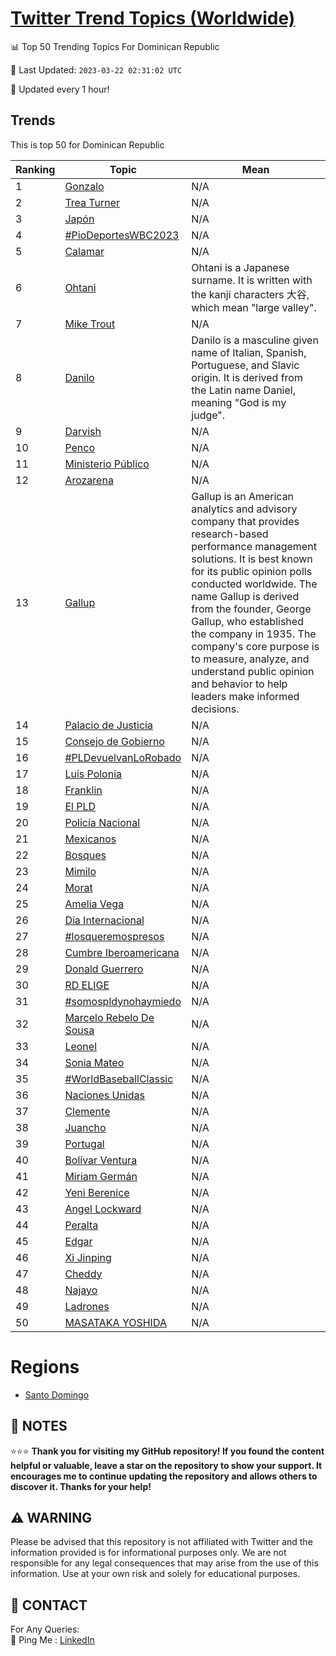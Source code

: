 [Twitter Trend Topics (Worldwide)](https://github.com/ErcinDedeoglu/Twitter-Trend-Topics)
==========


📊 Top 50 Trending Topics For Dominican Republic

📆 Last Updated: `2023-03-22 02:31:02 UTC`

🔧 Updated every 1 hour!


## Trends

This is top 50 for Dominican Republic

| Ranking | Topic | Mean |
| ------- | ------------ | ------------ |
| 1 | [Gonzalo](http://twitter.com/search?q=Gonzalo) | N/A |
| 2 | [Trea Turner](http://twitter.com/search?q=Trea+Turner) | N/A |
| 3 | [Japón](http://twitter.com/search?q=Jap%c3%b3n) | N/A |
| 4 | [#PioDeportesWBC2023](http://twitter.com/search?q=%23PioDeportesWBC2023) | N/A |
| 5 | [Calamar](http://twitter.com/search?q=Calamar) | N/A |
| 6 | [Ohtani](http://twitter.com/search?q=Ohtani) | Ohtani is a Japanese surname. It is written with the kanji characters 大谷, which mean "large valley". |
| 7 | [Mike Trout](http://twitter.com/search?q=Mike+Trout) | N/A |
| 8 | [Danilo](http://twitter.com/search?q=Danilo) | Danilo is a masculine given name of Italian, Spanish, Portuguese, and Slavic origin. It is derived from the Latin name Daniel, meaning "God is my judge". |
| 9 | [Darvish](http://twitter.com/search?q=Darvish) | N/A |
| 10 | [Penco](http://twitter.com/search?q=Penco) | N/A |
| 11 | [Ministerio Público](http://twitter.com/search?q=Ministerio+P%c3%bablico) | N/A |
| 12 | [Arozarena](http://twitter.com/search?q=Arozarena) | N/A |
| 13 | [Gallup](http://twitter.com/search?q=Gallup) | Gallup is an American analytics and advisory company that provides research-based performance management solutions. It is best known for its public opinion polls conducted worldwide. The name Gallup is derived from the founder, George Gallup, who established the company in 1935. The company's core purpose is to measure, analyze, and understand public opinion and behavior to help leaders make informed decisions. |
| 14 | [Palacio de Justicia](http://twitter.com/search?q=Palacio+de+Justicia) | N/A |
| 15 | [Consejo de Gobierno](http://twitter.com/search?q=Consejo+de+Gobierno) | N/A |
| 16 | [#PLDevuelvanLoRobado](http://twitter.com/search?q=%23PLDevuelvanLoRobado) | N/A |
| 17 | [Luis Polonia](http://twitter.com/search?q=Luis+Polonia) | N/A |
| 18 | [Franklin](http://twitter.com/search?q=Franklin) | N/A |
| 19 | [El PLD](http://twitter.com/search?q=El+PLD) | N/A |
| 20 | [Policía Nacional](http://twitter.com/search?q=Polic%c3%ada+Nacional) | N/A |
| 21 | [Mexicanos](http://twitter.com/search?q=Mexicanos) | N/A |
| 22 | [Bosques](http://twitter.com/search?q=Bosques) | N/A |
| 23 | [Mimilo](http://twitter.com/search?q=Mimilo) | N/A |
| 24 | [Morat](http://twitter.com/search?q=Morat) | N/A |
| 25 | [Amelia Vega](http://twitter.com/search?q=Amelia+Vega) | N/A |
| 26 | [Día Internacional](http://twitter.com/search?q=D%c3%ada+Internacional) | N/A |
| 27 | [#losqueremospresos](http://twitter.com/search?q=%23losqueremospresos) | N/A |
| 28 | [Cumbre Iberoamericana](http://twitter.com/search?q=Cumbre+Iberoamericana) | N/A |
| 29 | [Donald Guerrero](http://twitter.com/search?q=Donald+Guerrero) | N/A |
| 30 | [RD ELIGE](http://twitter.com/search?q=RD+ELIGE) | N/A |
| 31 | [#somospldynohaymiedo](http://twitter.com/search?q=%23somospldynohaymiedo) | N/A |
| 32 | [Marcelo Rebelo De Sousa](http://twitter.com/search?q=Marcelo+Rebelo+De+Sousa) | N/A |
| 33 | [Leonel](http://twitter.com/search?q=Leonel) | N/A |
| 34 | [Sonia Mateo](http://twitter.com/search?q=Sonia+Mateo) | N/A |
| 35 | [#WorldBaseballClassic](http://twitter.com/search?q=%23WorldBaseballClassic) | N/A |
| 36 | [Naciones Unidas](http://twitter.com/search?q=Naciones+Unidas) | N/A |
| 37 | [Clemente](http://twitter.com/search?q=Clemente) | N/A |
| 38 | [Juancho](http://twitter.com/search?q=Juancho) | N/A |
| 39 | [Portugal](http://twitter.com/search?q=Portugal) | N/A |
| 40 | [Bolívar Ventura](http://twitter.com/search?q=Bol%c3%advar+Ventura) | N/A |
| 41 | [Miriam Germán](http://twitter.com/search?q=Miriam+Germ%c3%a1n) | N/A |
| 42 | [Yeni Berenice](http://twitter.com/search?q=Yeni+Berenice) | N/A |
| 43 | [Angel Lockward](http://twitter.com/search?q=Angel+Lockward) | N/A |
| 44 | [Peralta](http://twitter.com/search?q=Peralta) | N/A |
| 45 | [Edgar](http://twitter.com/search?q=Edgar) | N/A |
| 46 | [Xi Jinping](http://twitter.com/search?q=Xi+Jinping) | N/A |
| 47 | [Cheddy](http://twitter.com/search?q=Cheddy) | N/A |
| 48 | [Najayo](http://twitter.com/search?q=Najayo) | N/A |
| 49 | [Ladrones](http://twitter.com/search?q=Ladrones) | N/A |
| 50 | [MASATAKA YOSHIDA](http://twitter.com/search?q=MASATAKA+YOSHIDA) | N/A |



# Regions

* [Santo Domingo](</Dominican Republic/Santo Domingo.md>)



## 📝 NOTES

⭐⭐⭐ **Thank you for visiting my GitHub repository! If you found the content helpful or valuable, leave a star on the repository to show your support. It encourages me to continue updating the repository and allows others to discover it. Thanks for your help!**


## ⚠️ WARNING

Please be advised that this repository is not affiliated with Twitter and the information provided is for informational purposes only. We are not responsible for any legal consequences that may arise from the use of this information. Use at your own risk and solely for educational purposes.


## 📨 CONTACT

 For Any Queries:  
            🏓 Ping Me : [LinkedIn](https://www.linkedin.com/in/ercindedeoglu/)
